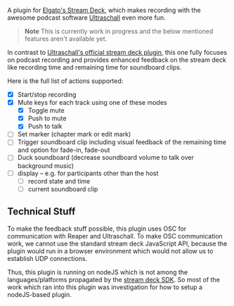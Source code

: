 A plugin for [Elgato's Stream Deck](https://www.elgato.com/de/stream-deck-mk2), which makes recording with the awesome podcast software [Ultraschall](https://ultraschall.fm) even more fun.

> **Note**
> This is currently work in progress and the below mentioned features aren't available yet.

In contrast to [Ultraschall's official stream deck plugin](https://github.com/Ultraschall/ultraschall-stream-deck-plugin), this one fully focuses on podcast recording and provides enhanced feedback on the stream deck like recording time and remaining time for soundboard clips.

Here is the full list of actions supported:

- [x] Start/stop recording 
- [x] Mute keys for each track using one of these modes
  - [x] Toggle mute
  - [x] Push to mute
  - [x] Push to talk
- [ ] Set marker (chapter mark or edit mark)
- [ ] Trigger soundboard clip including visual feedback of the remaining time and option for fade-in, fade-out
- [ ] Duck soundboard (decrease soundboard volume to talk over background music)
- [ ] display – e.g. for participants other than the host
  - [ ] record state and time
  - [ ] current soundboard clip

## Technical Stuff
To make the feedback stuff possible, this plugin uses OSC for communication with Reaper and Ultraschall. To make OSC communication work, we cannot use the standard stream deck JavaScript API, because the plugin would run in a browser environment which would not allow us to establish UDP connections. 

Thus, this plugin is running on nodeJS which is not among the languages/platforms propagated by the [stream deck SDK](https://developer.elgato.com/documentation/https://developer.elgato.com/documentation/). So most of the work which ran into this plugin was investigation for how to setup a nodeJS-based plugin. 